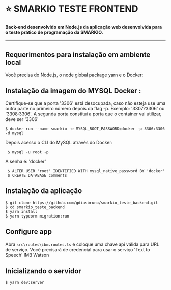 # :star: SMARKIO TESTE FRONTEND

#### Back-end desenvolvido em Node.js da aplicação web desenvolvida para o teste prático de programação da SMARKIO.

---

## Requerimentos para instalação em ambiente local

Você precisa do Node.js, o node global package yarn e o Docker:

## Instalação da imagem do MYSQL Docker :

Certifique-se que a porta '3306' está desocupada, caso não esteja use uma outra parte no primeiro número depois da flag -p. Exemplo: '3307?3306' ou '3308:3306'. A segunda porta constitui a porta que o container vai utilizar, deve ser '3306'

    $ docker run --name smarkio -e MYSQL_ROOT_PASSWORD=docker -p 3306:3306 -d mysql

Depois acesso o CLI do MySQL através do Docker:
    
     $ mysql -u root -p
 A senha é: 'docker'
 
     $ ALTER USER 'root' IDENTIFIED WITH mysql_native_password BY 'docker'
     $ CREATE DATABASE comments

## Instalação da aplicação

    $ git clone https://github.com/gdiasbruno/smarkio_teste_backend.git
    $ cd smarkio_teste_backend
    $ yarn install
    $ yarn typeorm migration:run

## Configure app

Abra `src\routes\ibm.routes.ts` e coloque uma chave api válida para URL de serviço. 
Você precisará de credencial para usar o serviço 'Text to Speech' IMB Watson

## Inicializando o servidor

    $ yarn dev:server

